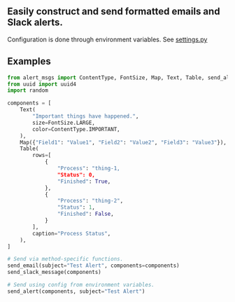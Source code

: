 ## Easily construct and send formatted emails and Slack alerts.

Configuration is done through environment variables. See [settings.py](./alert_msgs/settings.py)

## Examples

```python
from alert_msgs import ContentType, FontSize, Map, Text, Table, send_alert, send_slack_message, send_email
from uuid import uuid4
import random

components = [
    Text(
        "Important things have happened.",
        size=FontSize.LARGE,
        color=ContentType.IMPORTANT,
    ),
    Map({"Field1": "Value1", "Field2": "Value2", "Field3": "Value3"}),
    Table(
        rows=[
            {
                "Process": "thing-1,
                "Status": 0,
                "Finished": True,
            },
            {
                "Process": "thing-2",
                "Status": 1,
                "Finished": False,
            }
        ],
        caption="Process Status",
    ),
]

# Send via method-specific functions.
send_email(subject="Test Alert", components=components)
send_slack_message(components)

# Send using config from environment variables.
send_alert(components, subject="Test Alert")
```